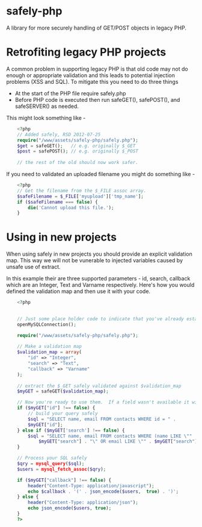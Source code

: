 safely-php
==========

A library for more securely handling of GET/POST objects in legacy PHP.

# Retrofiting legacy PHP projects

A common problem in supporting legacy PHP is that old code may not do 
enough or appropriate validation and this leads to potential injection
problems (XSS and SQL).  To mitigate this you need to do three things

* At the start of the PHP file require safely.php
* Before PHP code is executed then run safeGET(), safePOST(), and safeSERVER() as needed.

This might look something like -

```PHP
	<?php
	// Added safely, RSD 2012-07-25
	require("/www/assets/safely-php/safely.php");
	$get = safeGET();   // e.g. originally $_GET
	$post = safePOST(); // e.g. originally $_POST
	
	// the rest of the old should now work safer.
```

If you need to validated an uploaded filename you might do something like -

```PHP
    <?php
    // Get the filename from the $_FILE assoc array.
    $safeFilename = $_FILE['myupload']['tmp_name'];
    if ($safeFilename === false) {
        die('Cannot upload this file.');
    }
```

# Using in new projects

When using safely in new projects you should provide an explicit validation
map.  This way we will not be vunerable to injected variables caused by
unsafe use of extract.

In this example their are three supported parameters - id, search, callback 
which are an Integer, Text and Varname respectively. Here's how you would
defined the validation map and then use it with your code.

```PHP
	<?php
	

	// Just some place holder code to indicate that you've already established a MySQL connection
	openMySQLConnection();

	require("/www/assets/safely-php/safely.php");
	
	// Make a validation map
	$validation_map = array(
		"id" => "Integer",
		"search" => "Text",
		"callback" => "Varname"
	);
	
	// extract the $_GET safely validated against $validation_map
	$myGET = safeGET($validation_map);

	// Now you're ready to use them.  If a field wasn't available it will be set to false
	if ($myGET["id"] !== false) {
		// build your query safely
		$sql = "SELECT name, email FROM contacts WHERE id = " . 
		$myGET["id"];
	} else if ($myGET['search'] !== false) {
		$sql = "SELECT name, email FROM contacts WHERE (name LIKE \"" . 
			$myGET["search"] . "\" OR email LIKE \"" . $myGET["search"] . "\"";
	}

	// Process your SQL safely
	$qry = mysql_query($sql);
	$users = mysql_fetch_assoc($qry);

	if ($myGET["callback"] !== false) {
		header("Content-Type: application/javascript");
		echo $callback . '(' . json_encode($users,  true) . ')';
	} else {
		header("Content-Type: application/json");
		echo json_encode($users, true);
	}
	?>
```

